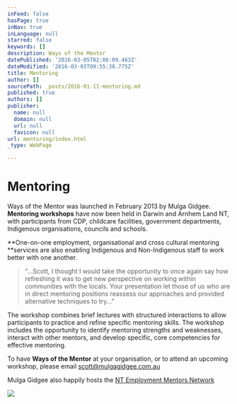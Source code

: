 ```yaml
---
inFeed: false
hasPage: true
inNav: true
inLanguage: null
starred: false
keywords: []
description: Ways of the Mentor
datePublished: '2016-03-05T02:06:09.463Z'
dateModified: '2016-03-03T09:55:38.775Z'
title: Mentoring
author: []
sourcePath: _posts/2016-01-11-mentoring.md
published: true
authors: []
publisher:
  name: null
  domain: null
  url: null
  favicon: null
url: mentoring/index.html
_type: WebPage

---
```

# Mentoring

Ways of the Mentor was launched in February
2013 by Mulga Gidgee. **Mentoring workshops** have now been held in Darwin and Arnhem Land
NT, with participants from CDP, childcare facilities, government departments, Indigenous organisations, councils and schools. 

**One-on-one employment, organisational and cross cultural mentoring **services are also enabling Indigenous and Non-Indigenous staff to work better with one another.

> "...Scott, I thought I would take the opportunity to once again say how
> refreshing it was to get new perspective on working within communities with the
> locals. Your presentation let those of us who are in direct mentoring positions
> reassess our approaches and provided alternative techniques to try..."

The workshop combines brief lectures with
structured interactions to allow participants to practice and refine specific
mentoring skills. The workshop includes the opportunity to identify mentoring
strengths and weaknesses, interact with other mentors, and develop specific,
core competencies for effective mentoring.

To have **Ways of the Mentor** at your
organisation, or to attend an upcoming workshop, please email scott@mulgagidgee.com.au 

Mulga Gidgee also happily hosts the [NT
Employment Mentors Network][0]

[][0]

[][0]

[][0]
![](https://s3-us-west-2.amazonaws.com/the-grid-img/p/000d2f56332e435da975f4d5015e31e8dc95b2a4.png)

[0]: http://mentornt.net.au/